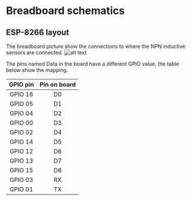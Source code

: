 # Breadboard schematics

## ESP-8266 layout

The breadboard picture show the connections to where the NPN inductive sensors are connected.
![alt text](https://github.com/olewsaa/Yacht-computer/blob/master/img/Tank-level_bb.png 
"ESP-8266 breadboard layout")

The pins named Data in the board have a different GPIO value, the table below show the mapping.

| GPIO pin    | Pin on board    |
| :---------: | :-------------: |
| GPIO 16     | D0              |
| GPIO 05     | D1              |
| GPIO 04     | D2              |
| GPIO 00     | D3              |
| GPIO 02     | D4              |
| GPIO 14     | D5              |
| GPIO 12     | D6              |
| GPIO 13     | D7              |
| GPIO 15     | D8              |
| GPIO 03     | RX              |
| GPIO 01     | TX              |


